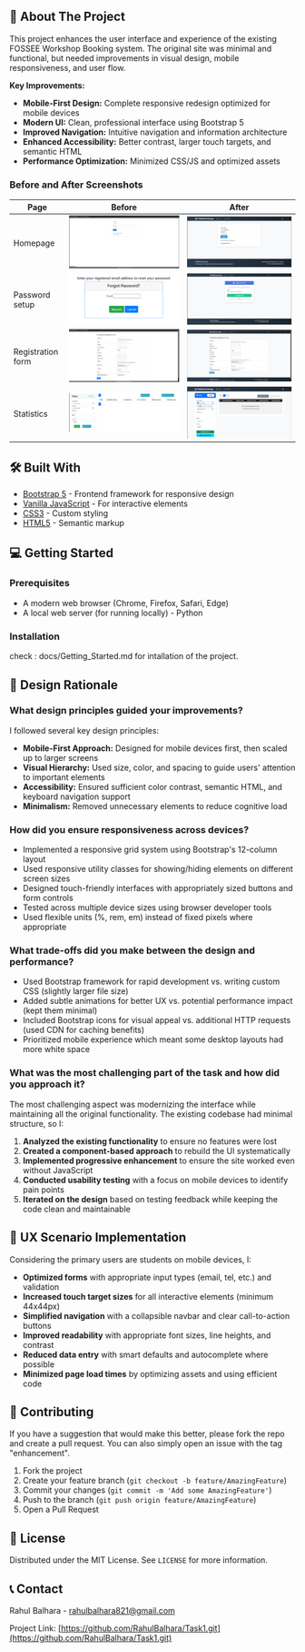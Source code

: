 ## 📖 About The Project

This project enhances the user interface and experience of the existing FOSSEE Workshop Booking system. The original site was minimal and functional, but needed improvements in visual design, mobile responsiveness, and user flow.

**Key Improvements:**
*   **Mobile-First Design:** Complete responsive redesign optimized for mobile devices
*   **Modern UI:** Clean, professional interface using Bootstrap 5
*   **Improved Navigation:** Intuitive navigation and information architecture
*   **Enhanced Accessibility:** Better contrast, larger touch targets, and semantic HTML
*   **Performance Optimization:** Minimized CSS/JS and optimized assets

### Before and After Screenshots

| Page | Before | After |
|------|--------|-------|
| Homepage | ![Before Homepage](Screenshots/Before_Home.png) | ![After Homepage](Screenshots/After_Home.png) |
| Password setup | ![Before Password setup](Screenshots/Before_password.png) | ![After Password setup](Screenshots/After_password.png) |
| Registration form| ![Before Registration from](Screenshots/Before_Registration.png) | ![After Registration from](Screenshots/After_Registration.png) |
| Statistics| ![ Before Statistics](Screenshots/Before_Stats.png) | ![After Statistics](Screenshots/After_Stats.png) |
## 🛠️ Built With

*   [Bootstrap 5](https://getbootstrap.com/) - Frontend framework for responsive design
*   [Vanilla JavaScript](https://developer.mozilla.org/en-US/docs/Web/JavaScript) - For interactive elements
*   [CSS3](https://developer.mozilla.org/en-US/docs/Web/CSS) - Custom styling
*   [HTML5](https://developer.mozilla.org/en-US/docs/Web/HTML) - Semantic markup

## 💻 Getting Started

### Prerequisites

*   A modern web browser (Chrome, Firefox, Safari, Edge)
*   A local web server (for running locally) - Python

### Installation

check : docs/Getting_Started.md for intallation of the project.

## 🧠 Design Rationale

### What design principles guided your improvements?

I followed several key design principles:
- **Mobile-First Approach:** Designed for mobile devices first, then scaled up to larger screens
- **Visual Hierarchy:** Used size, color, and spacing to guide users' attention to important elements
- **Accessibility:** Ensured sufficient color contrast, semantic HTML, and keyboard navigation support
- **Minimalism:** Removed unnecessary elements to reduce cognitive load

### How did you ensure responsiveness across devices?

- Implemented a responsive grid system using Bootstrap's 12-column layout
- Used responsive utility classes for showing/hiding elements on different screen sizes
- Designed touch-friendly interfaces with appropriately sized buttons and form controls
- Tested across multiple device sizes using browser developer tools
- Used flexible units (%, rem, em) instead of fixed pixels where appropriate

### What trade-offs did you make between the design and performance?

- Used Bootstrap framework for rapid development vs. writing custom CSS (slightly larger file size)
- Added subtle animations for better UX vs. potential performance impact (kept them minimal)
- Included Bootstrap icons for visual appeal vs. additional HTTP requests (used CDN for caching benefits)
- Prioritized mobile experience which meant some desktop layouts had more white space

### What was the most challenging part of the task and how did you approach it?

The most challenging aspect was modernizing the interface while maintaining all the original functionality. The existing codebase had minimal structure, so I:

1. **Analyzed the existing functionality** to ensure no features were lost
2. **Created a component-based approach** to rebuild the UI systematically
3. **Implemented progressive enhancement** to ensure the site worked even without JavaScript
4. **Conducted usability testing** with a focus on mobile devices to identify pain points
5. **Iterated on the design** based on testing feedback while keeping the code clean and maintainable

## 📱 UX Scenario Implementation

Considering the primary users are students on mobile devices, I:

- **Optimized forms** with appropriate input types (email, tel, etc.) and validation
- **Increased touch target sizes** for all interactive elements (minimum 44x44px)
- **Simplified navigation** with a collapsible navbar and clear call-to-action buttons
- **Improved readability** with appropriate font sizes, line heights, and contrast
- **Reduced data entry** with smart defaults and autocomplete where possible
- **Minimized page load times** by optimizing assets and using efficient code

## 🤝 Contributing

If you have a suggestion that would make this better, please fork the repo and create a pull request. You can also simply open an issue with the tag "enhancement".

1. Fork the project
2. Create your feature branch (`git checkout -b feature/AmazingFeature`)
3. Commit your changes (`git commit -m 'Add some AmazingFeature'`)
4. Push to the branch (`git push origin feature/AmazingFeature`)
5. Open a Pull Request

## 📜 License

Distributed under the MIT License. See `LICENSE` for more information.

## 📞 Contact

Rahul Balhara - [rahulbalhara821@gmail.com](mailto:rahulbalhara821@gmail.com)

Project Link: [https://github.com/RahulBalhara/Task1.git](https://github.com/RahulBalhara/Task1.git)
